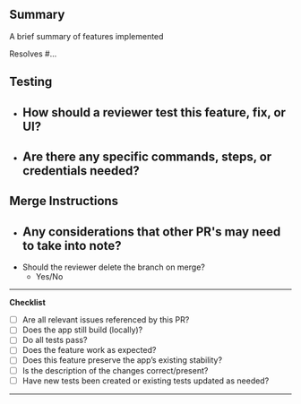 ## Summary

A brief summary of features implemented

Resolves #...

## Testing

- How should a reviewer test this feature, fix, or UI?
     - 
- Are there any specific commands, steps, or credentials needed?
     - 

## Merge Instructions

- Any considerations that other PR's may need to take into note? 
     - 
- Should the reviewer delete the branch on merge? 
     - Yes/No

---

**Checklist**
- [ ] Are all relevant issues referenced by this PR?
- [ ] Does the app still build (locally)?
- [ ] Do all tests pass?
- [ ] Does the feature work as expected?
- [ ] Does this feature preserve the app’s existing stability?  
- [ ] Is the description of the changes correct/present?
- [ ] Have new tests been created or existing tests updated as needed?

---

